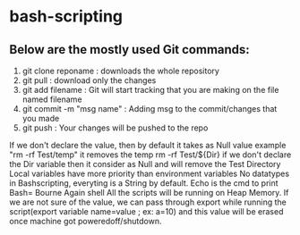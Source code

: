 # bash-scripting


## Below are the mostly used Git commands:

1. git clone reponame : downloads the whole repository
2. git pull           : download only the changes
3. git add filename   : Git will start tracking that you are making on the file named filename
4. git commit -m "msg name" : Adding msg to the commit/changes that you made
5. git push           : Your changes will be pushed to the repo

If we don't declare the value, then by default it takes as Null value
example "rm -rf Test/temp" it removes the temp
rm -rf Test/${Dir} if we don't declare the Dir variable then it consider as Null and will remove the Test Directory
Local variables have more priority than environment variables
No datatypes in Bashscripting, everyting is a String by default.
Echo is the cmd to print
Bash= Bourne Again shell
All the scripts will be running on Heap Memory. If we are not sure of the value, we can pass through export while running the script(export variable name=value ; ex: a=10) and this value will be erased once machine got poweredoff/shutdown.


